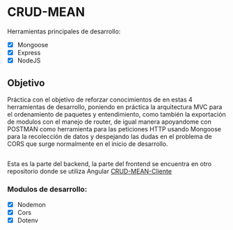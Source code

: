 # CRUD-MEAN

Herramientas principales de desarrollo: 
- [x] Mongoose
- [x] Express
- [x] NodeJS

## Objetivo

Práctica con el objetivo de reforzar conocimientos de en estas 4 herramientas de desarrollo, poniendo en práctica la arquitectura MVC para el ordenamiento de paquetes y entendimiento, como también la exportación de modulos con el manejo de router, de igual manera apoyandome con POSTMAN como herramienta para las peticiones HTTP usando Mongoose para la recolección de datos y despejando las dudas en el problema de CORS que surge normalmente en el inicio de desarrollo. 
##
Esta es la parte del backend, la parte del frontend se encuentra en otro repositorio donde se utiliza Angular [CRUD-MEAN-Cliente](https://github.com/ErickCM14/CRUD-MEAN-Cliente)

### Modulos de desarrollo:
- [x] Nodemon
- [x] Cors
- [x] Dotenv
